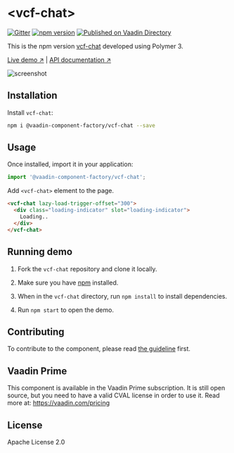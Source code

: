 # &lt;vcf-chat&gt;

[![Gitter](https://badges.gitter.im/Join%20Chat.svg)](https://gitter.im/vaadin/web-components?utm_source=badge&utm_medium=badge&utm_campaign=pr-badge)
[![npm version](https://badgen.net/npm/v/@vaadin-component-factory/vcf-chat)](https://www.npmjs.com/package/@vaadin-component-factory/vcf-chat)
[![Published on Vaadin Directory](https://img.shields.io/badge/Vaadin%20Directory-published-00b4f0.svg)](https://vaadin.com/directory/component/vaadin-component-factoryvcf-chat)

This is the npm version [vcf-chat](https://github.com/vaadin-component-factory/vcf-chat) developed using Polymer 3.

[Live demo ↗](https://vcf-chat.netlify.com)
|
[API documentation ↗](https://vcf-chat.netlify.com/api/#/elements/Vaadin.VcfChat)

![screenshot](https://user-images.githubusercontent.com/3392815/67006390-b371b600-f0ed-11e9-8e32-459453ff0f7f.png)

## Installation

Install `vcf-chat`:

```sh
npm i @vaadin-component-factory/vcf-chat --save
```

## Usage

Once installed, import it in your application:

```js
import '@vaadin-component-factory/vcf-chat';
```

Add `<vcf-chat>` element to the page.

```html
<vcf-chat lazy-load-trigger-offset="300">
  <div class="loading-indicator" slot="loading-indicator">
    Loading..
  </div>
</vcf-chat>
```

## Running demo

1. Fork the `vcf-chat` repository and clone it locally.

1. Make sure you have [npm](https://www.npmjs.com/) installed.

1. When in the `vcf-chat` directory, run `npm install` to install dependencies.

1. Run `npm start` to open the demo.

## Contributing

To contribute to the component, please read [the guideline](https://github.com/vaadin/vaadin-core/blob/master/CONTRIBUTING.md) first.

## Vaadin Prime

This component is available in the Vaadin Prime subscription. It is still open source, but you need to have a valid CVAL license in order to use it. Read more at: https://vaadin.com/pricing

## License

Apache License 2.0